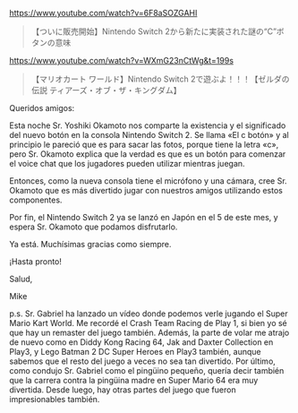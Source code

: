 https://www.youtube.com/watch?v=6F8aSOZGAHI

> 【ついに販売開始】Nintendo Switch 2から新たに実装された謎の“C”ボタンの意味

https://www.youtube.com/watch?v=WXmG23nCtWg&t=199s

> 【マリオカート ワールド】Nintendo Switch 2で遊ぶよ！！！【ゼルダの伝説 ティアーズ・オブ・ザ・キングダム】 

Queridos amigos:

Esta noche Sr. Yoshiki Okamoto nos comparte la existencia y el significado del nuevo botón en la consola Nintendo Switch 2. Se llama «El c botón» y al principio le pareció que es para sacar las fotos, porque tiene la letra «c», pero Sr. Okamoto explica que la verdad es que es un botón para comenzar el voice chat que los jugadores pueden utilizar mientras juegan. 

Entonces, como la nueva consola tiene el micrófono y una cámara, cree Sr. Okamoto que es más divertido jugar con nuestros amigos utilizando estos componentes.

Por fin, el Nintendo Switch 2 ya se lanzó en Japón en el 5 de este mes, y espera Sr. Okamoto que podamos disfrutarlo.

Ya está. Muchísimas gracias como siempre.

¡Hasta pronto!

Salud,

Mike

p.s.
Sr. Gabriel ha lanzado un vídeo donde podemos verle jugando el Super Mario Kart World. Me recordé el Crash Team Racing de Play 1, si bien yo sé que hay un remaster del juego también. Además, la parte de volar me atrajo de nuevo como en Diddy Kong Racing 64, Jak and Daxter Collection en Play3, y Lego Batman 2 DC Super Heroes en Play3 también, aunque sabemos que el resto del juego a veces no sea tan divertido. Por último, como condujo Sr. Gabriel como el pingüino pequeño, quería decir también que la carrera contra la pingüina madre en Super Mario 64 era muy divertida. Desde luego, hay otras partes del juego que fueron impresionables también.
